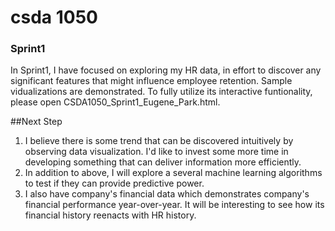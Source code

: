 
# csda 1050

### Sprint1

In Sprint1, I have focused on exploring my HR data, in effort to discover any significant features that might influence employee retention. Sample vidualizations are demonstrated. To fully utilize its interactive funtionality, please open CSDA1050_Sprint1_Eugene_Park.html. 


##Next Step
1. I believe there is some trend that can be discovered intuitively by observing data visualization. I'd like to invest some more time in developing something that can deliver information more efficiently. 
2. In addition to above, I will explore a several machine learning algorithms to test if they can provide predictive power. 
3. I also have company's financial data which demonstrates company's financial performance year-over-year. It will be interesting to see how its financial history reenacts with HR history. 